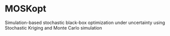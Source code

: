 # MOSKopt
Simulation-based stochastic black-box optimization under uncertainty using Stochastic Kriging and Monte Carlo simulation

